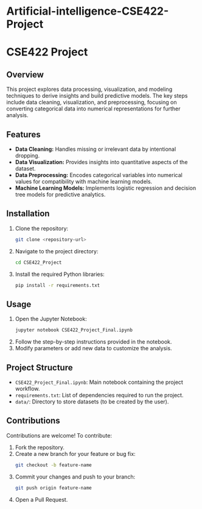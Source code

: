 # Artificial-intelligence-CSE422-Project
# CSE422 Project

## Overview
This project explores data processing, visualization, and modeling techniques to derive insights and build predictive models. The key steps include data cleaning, visualization, and preprocessing, focusing on converting categorical data into numerical representations for further analysis.

## Features
- **Data Cleaning:** Handles missing or irrelevant data by intentional dropping.
- **Data Visualization:** Provides insights into quantitative aspects of the dataset.
- **Data Preprocessing:** Encodes categorical variables into numerical values for compatibility with machine learning models.
- **Machine Learning Models:** Implements logistic regression and decision tree models for predictive analytics.

## Installation
1. Clone the repository:
   ```bash
   git clone <repository-url>
   ```
2. Navigate to the project directory:
   ```bash
   cd CSE422_Project
   ```
3. Install the required Python libraries:
   ```bash
   pip install -r requirements.txt
   ```

## Usage
1. Open the Jupyter Notebook:
   ```bash
   jupyter notebook CSE422_Project_Final.ipynb
   ```
2. Follow the step-by-step instructions provided in the notebook.
3. Modify parameters or add new data to customize the analysis.

## Project Structure
- `CSE422_Project_Final.ipynb`: Main notebook containing the project workflow.
- `requirements.txt`: List of dependencies required to run the project.
- `data/`: Directory to store datasets (to be created by the user).

## Contributions
Contributions are welcome! To contribute:
1. Fork the repository.
2. Create a new branch for your feature or bug fix:
   ```bash
   git checkout -b feature-name
   ```
3. Commit your changes and push to your branch:
   ```bash
   git push origin feature-name
   ```
4. Open a Pull Request.
